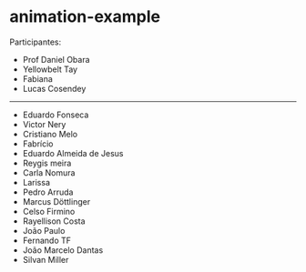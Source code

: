 # animation-example

Participantes:

<ul>
	<li>Prof Daniel Obara</li>
	<li>Yellowbelt Tay</li>
	<li>Fabiana</li>
	<li>Lucas Cosendey</li>
</ul>
  <hr/>
  <ul>
	<li>Eduardo Fonseca</li>
	<li>Victor Nery</li>
	<li> Cristiano Melo</li>
	<li>Fabrício</li>
	<li>Eduardo Almeida de Jesus</li>
	<li>Reygis meira</li>
	<li>Carla Nomura</li>
  <li>Larissa</li>
	<li>Pedro Arruda</li>
	<li>Marcus Döttlinger</li>
	<li>Celso Firmino</li>
	<li>Rayellison Costa </li>
	<li>João Paulo</li>
	<li>Fernando TF</li>
  <li>João Marcelo Dantas</li>
	<li>Silvan Miller</li>

</ul>
